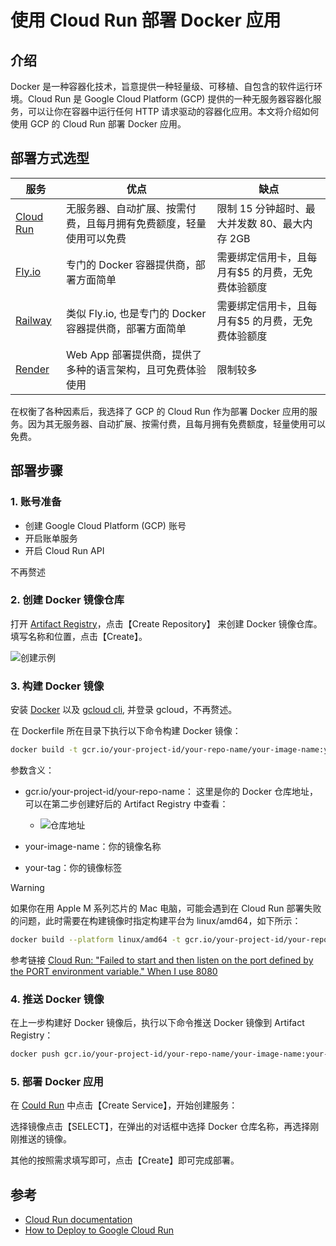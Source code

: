 # 使用 Cloud Run 部署 Docker 应用

## 介绍

Docker 是一种容器化技术，旨意提供一种轻量级、可移植、自包含的软件运行环境。Cloud Run 是 Google Cloud Platform (GCP) 提供的一种无服务器容器化服务，可以让你在容器中运行任何 HTTP 请求驱动的容器化应用。本文将介绍如何使用 GCP 的 Cloud Run 部署 Docker 应用。

## 部署方式选型

| 服务                                            | 优点                                                               | 缺点                                              |
| ----------------------------------------------- | ------------------------------------------------------------------ | ------------------------------------------------- |
| [Cloud Run](https://cloud.google.com/run?hl=en) | 无服务器、自动扩展、按需付费，且每月拥有免费额度，轻量使用可以免费 | 限制 15 分钟超时、最大并发数 80、最大内存 2GB     |
| [Fly.io](https://fly.io/)                       | 专门的 Docker 容器提供商，部署方面简单                             | 需要绑定信用卡，且每月有$5 的月费，无免费体验额度 |
| [Railway](https://railway.app/)                 | 类似 Fly.io, 也是专门的 Docker 容器提供商，部署方面简单            | 需要绑定信用卡，且每月有$5 的月费，无免费体验额度 |
| [Render](https://render.com/)                   | Web App 部署提供商，提供了多种的语言架构，且可免费体验使用         | 限制较多                                          |

在权衡了各种因素后，我选择了 GCP 的 Cloud Run 作为部署 Docker 应用的服务。因为其无服务器、自动扩展、按需付费，且每月拥有免费额度，轻量使用可以免费。

## 部署步骤

### 1. 账号准备

- 创建 Google Cloud Platform (GCP) 账号
- 开启账单服务
- 开启 Cloud Run API

不再赘述

### 2. 创建 Docker 镜像仓库

打开 [Artifact Registry](https://console.cloud.google.com/artifacts)，点击【Create Repository】 来创建 Docker 镜像仓库。填写名称和位置，点击【Create】。

![创建示例](https://cdn.emmmm.dev/img/Snipaste_2024-04-10_10-15-54.png)

### 3. 构建 Docker 镜像

安装 [Docker](https://www.docker.com/) 以及 [gcloud cli](https://cloud.google.com/sdk/gcloud), 并登录 gcloud，不再赘述。

在 Dockerfile 所在目录下执行以下命令构建 Docker 镜像：

```bash
docker build -t gcr.io/your-project-id/your-repo-name/your-image-name:your-tag .
```

参数含义：

- gcr.io/your-project-id/your-repo-name： 这里是你的 Docker 仓库地址，可以在第二步创建好后的 Artifact Registry 中查看：

  - ![仓库地址](https://cdn.emmmm.dev/img/Snipaste_2024-04-10_10-23-33.png)

- your-image-name：你的镜像名称
- your-tag：你的镜像标签

> [!WARNING]
> 如果你在用 Apple M 系列芯片的 Mac 电脑，可能会遇到在 Cloud Run 部署失败的问题，此时需要在构建镜像时指定构建平台为 linux/amd64，如下所示：
>
> ```bash
> docker build --platform linux/amd64 -t gcr.io/your-project-id/your-repo-name/your-image-name:your-tag .
> ```
>
> 参考链接 [Cloud Run: "Failed to start and then listen on the port defined by the PORT environment variable." When I use 8080](https://stackoverflow.com/a/68766137/4661426)

### 4. 推送 Docker 镜像

在上一步构建好 Docker 镜像后，执行以下命令推送 Docker 镜像到 Artifact Registry：

```bash
docker push gcr.io/your-project-id/your-repo-name/your-image-name:your-tag
```

### 5. 部署 Docker 应用

在 [Could Run](https://console.cloud.google.com/run) 中点击【Create Service】，开始创建服务：

选择镜像点击【SELECT】，在弹出的对话框中选择 Docker 仓库名称，再选择刚刚推送的镜像。

其他的按照需求填写即可，点击【Create】即可完成部署。

## 参考

- [Cloud Run documentation](https://cloud.google.com/run/docs)
- [How to Deploy to Google Cloud Run](https://docs.deno.com/runtime/manual/advanced/deploying_deno/google_cloud_run)
